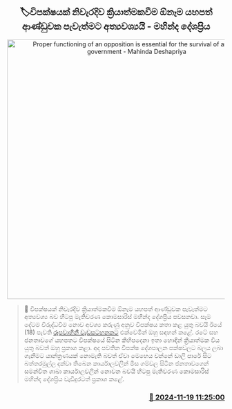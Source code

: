 <p align='center'><b><h2 align='center' title='Proper functioning of an opposition is essential for the survival of any good government - Mahinda Deshapriya'>🏷විපක්ෂයක් නිවැරදිව ක්‍රියාත්මකවීම ඕනෑම යහපත් ආණ්ඩුවක පැවැත්මට අත්‍යවශ්‍යයි - මහින්ද දේශප්‍රිය</h2></b></p>
<p align='center'><img src='https://helakuru.sgp1.cdn.digitaloceanspaces.com/esana/images/lib/mahinda-deshapriya-derana.jpg' width='600' alt='Proper functioning of an opposition is essential for the survival of any good government - Mahinda Deshapriya'></p>

>📝 විපක්ෂයක් නිවැරදිව ක්‍රියාත්මකවීම ඕනෑම යහපත් ආණ්ඩුවක පැවැත්මට අත්‍යවශ්‍ය බව හිටපු මැතිවරණ කොමසාරිස් මහින්ද දේශප්‍රිය පවසනවා.
සෑම දේටම විරුද්ධවී​ම නොව අවශ්‍ය කරුණු අනුව විපක්ෂය කතා කළ යුතු බවයි ඊයේ (18) පැවති <a href='https://youtu.be/CskVgPrL3NE'>රූපවාහිනී වැඩසටහනකට</a> එක්වෙමින් ඔහු සඳහන් කළේ.
රටේ සහ ජනතාවගේ යහපතට විපක්ෂයේ සිටින කිහිපදෙනා ඉතා හොඳින් ක්‍රියාත්මක විය යුතු බවත් ඔහු ප්‍රකාශ කළා.
අද පවතින විපක්ෂ දේශපාලන පක්ෂවලට බලය ලබා ගැනීමට යාන්ත්‍රණයක් නොමැති බවත් ඒවා මෙහෙය වන්නේ ඩාලි පාරේ සිට බත්තරමුල්ල දක්වා තිබෙන කාර්යාලවලින් මිස ගම්වල සිටින ජනතාවගෙන් සමන්විත ශාඛා කාර්යාලවලින් නොවන බවයි හිටපු මැතිවරණ කොමසාරිස් මහින්ද දේශප්‍රිය වැඩිදුරටත් ප්‍රකාශ කළේ. 


<h3 align='right'><a href='https://www.helakuru.lk/esana/p/105217/'>📅 2024-11-19 11:25:00</a></h3>
